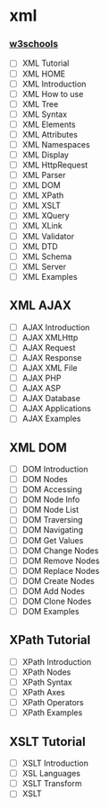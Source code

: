 # xml

### [w3schools](https://www.w3schools.com/xml/default.asp)

- [ ] XML Tutorial
- [ ] XML HOME
- [ ] XML Introduction
- [ ] XML How to use
- [ ] XML Tree
- [ ] XML Syntax
- [ ] XML Elements
- [ ] XML Attributes
- [ ] XML Namespaces
- [ ] XML Display
- [ ] XML HttpRequest
- [ ] XML Parser
- [ ] XML DOM
- [ ] XML XPath
- [ ] XML XSLT
- [ ] XML XQuery
- [ ] XML XLink
- [ ] XML Validator
- [ ] XML DTD
- [ ] XML Schema
- [ ] XML Server
- [ ] XML Examples

## XML AJAX
- [ ] AJAX Introduction
- [ ] AJAX XMLHttp
- [ ] AJAX Request
- [ ] AJAX Response
- [ ] AJAX XML File
- [ ] AJAX PHP
- [ ] AJAX ASP
- [ ] AJAX Database
- [ ] AJAX Applications
- [ ] AJAX Examples

## XML DOM
- [ ] DOM Introduction
- [ ] DOM Nodes
- [ ] DOM Accessing
- [ ] DOM Node Info
- [ ] DOM Node List
- [ ] DOM Traversing
- [ ] DOM Navigating
- [ ] DOM Get Values
- [ ] DOM Change Nodes
- [ ] DOM Remove Nodes
- [ ] DOM Replace Nodes
- [ ] DOM Create Nodes
- [ ] DOM Add Nodes
- [ ] DOM Clone Nodes
- [ ] DOM Examples

## XPath Tutorial
- [ ] XPath Introduction
- [ ] XPath Nodes
- [ ] XPath Syntax
- [ ] XPath Axes
- [ ] XPath Operators
- [ ] XPath Examples

## XSLT Tutorial
- [ ] XSLT Introduction
- [ ] XSL Languages
- [ ] XSLT Transform
- [ ] XSLT <template>
- [ ] XSLT <value-of>
- [ ] XSLT <for-each>
- [ ] XSLT <sort>
- [ ] XSLT <if>
- [ ] XSLT <choose>
- [ ] XSLT Apply
- [ ] XSLT on the Client
- [ ] XSLT on the Server
- [ ] XSLT Edit XML
- [ ] XSLT Examples

## XQuery Tutorial
- [ ] XQuery Introduction
- [ ] XQuery Example
- [ ] XQuery FLWOR
- [ ] XQuery HTML
- [ ] XQuery Terms
- [ ] XQuery Syntax
- [ ] XQuery Add
- [ ] XQuery Select
- [ ] XQuery Functions

## XML DTD
- [ ] DTD Introduction
- [ ] DTD Building Blocks
- [ ] DTD Elements
- [ ] DTD Attributes
- [ ] DTD Elements vs Attr
- [ ] DTD Entities
- [ ] DTD Examples

## XSD Schema
- [ ] XSD Introduction
- [ ] XSD How To
- [ ] XSD <schema>
- [ ] XSD Elements
- [ ] XSD Attributes
- [ ] XSD Restrictions

## XSD Complex
- [ ] XSD Elements
- [ ] XSD Empty
- [ ] XSD Elements Only
- [ ] XSD Text Only
- [ ] XSD Mixed
- [ ] XSD Indicators
- [ ] XSD <any>
- [ ] XSD <anyAttribute>
- [ ] XSD Substitution
- [ ] XSD Example

## XSD Data
- [ ] XSD String
- [ ] XSD Date
- [ ] XSD Numeric
- [ ] XSD Misc
- [ ] [XSD Reference](https://www.w3schools.com/xml/schema_elements_ref.asp)

## Web Services
- [ ] XML Services
- [ ] XML WSDL
- [ ] XML SOAP
- [ ] XML RDF
- [ ] XML RSS

## References
- [ ] [DOM Node Types](https://www.w3schools.com/xml/dom_nodetype.asp)
- [ ] [DOM Node](https://www.w3schools.com/xml/dom_node.asp)
- [ ] [DOM NodeList](https://www.w3schools.com/xml/dom_nodelist.asp)
- [ ] [DOM NamedNodeMap](https://www.w3schools.com/xml/dom_namednodemap.asp)
- [ ] [DOM Document](https://www.w3schools.com/xml/dom_document.asp)
- [ ] [DOM Element](https://www.w3schools.com/xml/dom_element.asp)
- [ ] [DOM Attribute](https://www.w3schools.com/xml/dom_attribute.asp)
- [ ] [DOM Text](https://www.w3schools.com/xml/dom_text.asp)
- [ ] [DOM CDATA](https://www.w3schools.com/xml/dom_cdatasection.asp)
- [ ] [DOM Comment](https://www.w3schools.com/xml/dom_comment.asp)
- [ ] [DOM XMLHttpRequest](https://www.w3schools.com/xml/dom_http.asp)
- [ ] [DOM Parser](https://www.w3schools.com/xml/dom_parser.asp)
- [ ] [XSLT Elements](https://www.w3schools.com/xml/xsl_elementref.asp)
- [ ] [XSLT/XPath Functions](https://www.w3schools.com/xml/xsl_functions.asp)
